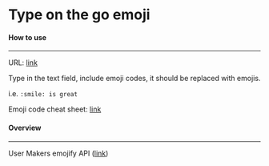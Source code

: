 # Type on the go emoji

#### How to use
-------

URL: [link](http://shacheng.co.uk/Type-on-the-go-emoji/)

Type in the text field, include emoji codes, it should be replaced with emojis.

i.e. `:smile: is great`

Emoji code cheat sheet: [link](https://www.webfx.com/tools/emoji-cheat-sheet/)

#### Overview
-------
User Makers emojify API ([link](https://makers-emojify.herokuapp.com/))
